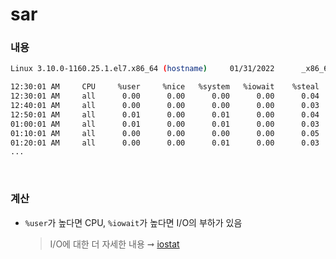 sar
===

### 내용
```sh
Linux 3.10.0-1160.25.1.el7.x86_64 (hostname)     01/31/2022      _x86_64_        (2 CPU)

12:30:01 AM     CPU     %user     %nice   %system   %iowait    %steal     %idle
12:30:01 AM     all      0.00      0.00      0.00      0.00      0.04     99.96
12:40:01 AM     all      0.00      0.00      0.00      0.00      0.03     99.96
12:50:01 AM     all      0.01      0.00      0.01      0.00      0.04     99.95
01:00:01 AM     all      0.01      0.00      0.01      0.00      0.03     99.96
01:10:01 AM     all      0.00      0.00      0.00      0.00      0.05     99.94
01:20:01 AM     all      0.00      0.00      0.01      0.00      0.03     99.96
...
```

<br>

### 계산
* `%user`가 높다면 CPU, `%iowait`가 높다면 I/O의 부하가 있음
  >I/O에 대한 더 자세한 내용 ➞ [iostat](./iostat.md)

